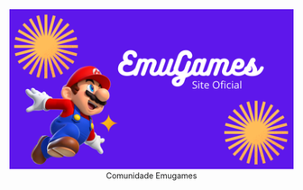 <div align="center">
<img src="EmuGames (1).png"></img>
<text class="text1">Comunidade Emugames</text>
<style>
@font-face {
  font-family: myFirstFont;
  src: url(SuperMario256.ttf);
}

div {
  font-family: myFirstFont;
}
</style>
</div>
